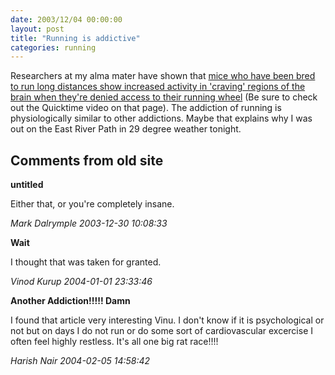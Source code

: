 ```yaml
---
date: 2003/12/04 00:00:00
layout: post
title: "Running is addictive"
categories: running
---
```


Researchers at my alma mater have shown that [mice who have been bred to run long distances show increased activity in 'craving' regions of the brain when they're denied access to their running wheel](http://www.news.wisc.edu/9208.html) (Be sure to check out the Quicktime video on that page). The addiction of running is physiologically similar to other addictions. Maybe that explains why I was out on the East River Path in 29 degree weather tonight.

<div id="comment-box">
<h2>Comments from old site</h2>

<div class="one-comment">
<p><b>untitled</b></p>
<p>
Either that, or you're completely insane.
</p>
<address class="signature">
<span class="author">Mark Dalrymple</span>
<span class="date">2003-12-30 10:08:33</span>
</address>
</div>

<div class="my-comment">
<p><b>Wait</b></p>
<p>
I thought that was taken for granted.
</p>
<address class="signature">
<span class="author">Vinod Kurup</span>
<span class="date">2004-01-01 23:33:46</span>
</address>
</div>

<div class="one-comment">
<p><b>Another Addiction!!!!! Damn</b></p>
<p>
I found that article very interesting Vinu.  I don't know if it is
psychological or not but on days I do not run or do some sort of
cardiovascular excercise I often feel highly restless.  It's all one
big rat race!!!!
</p>
<address class="signature">
<span class="author">Harish Nair</span>
<span class="date">2004-02-05 14:58:42</span>
</address>
</div>

</div>
